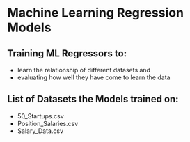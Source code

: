 # Machine Learning Regression Models

## Training ML Regressors to:
- learn the relationship of different datasets and 
- evaluating how well they have come to learn the data

## List of Datasets the Models trained on:
- 50_Startups.csv
- Position_Salaries.csv
- Salary_Data.csv
